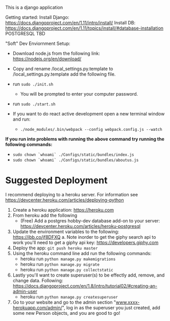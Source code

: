 This is a django application

Getting started:
Install Django: https://docs.djangoproject.com/en/1.11/intro/install/
Install DB: https://docs.djangoproject.com/en/1.11/topics/install/#database-installation POSTGRESQL
TBD

"Soft" Dev Enviornment Setup:
- Download node.js from the following link: https://nodejs.org/en/download/

- Copy and rename /local_settings.py.template to /local_settings.py.template add the following file.

- run ```sudo ./init.sh```
	- You will be prompted to enter your computer password.

- run ```sudo ./start.sh```

- If you want to do react active development open a new terminal window and run:
	- ```./node_modules/.bin/webpack --config webpack.config.js --watch```

**If you run into problems with running the above command try running the following commands:**

- ```sudo chown `whoami` ./Configs/static/bundles/index.js```
- ```sudo chown `whoami` ./Configs/static/bundles/aboutus.js```

# Suggested Deployment

I recommend deploying to a heroku server. For information see https://devcenter.heroku.com/articles/deploying-python
1. Create a heroku application: https://heroku.com
2. From heroku add the following
    - (Free) Add a postgres hobby-dev database add-on to your server: https://devcenter.heroku.com/articles/heroku-postgresql
3. Update the environment variables to the following: https://ibb.co/jf8DFXQ
  a. Note inorder to get the giphy search api to work you'll need to get a giphy api key: https://developers.giphy.com
4. Deploy the app: ```git push heroku master```
5. Using the heroku command line add run the following commands:
    - heroku run ```python manage.py makemigrations```
    - heroku run ```python manage.py migrate```
    - heroku run ```python manage.py collectstatic```
6. Lastly you'll want to create superuser(s) to be effectly add, remove, and change data.
    Following: https://docs.djangoproject.com/en/1.8/intro/tutorial02/#creating-an-admin-user
    - heroku run ```python manage.py createsuperuser```
7. Go to your website and go to the admin section "www.xxxx-herokuapp.com/admin/", log in as the superuser you just created, add some new Person objects, and you are good to go!